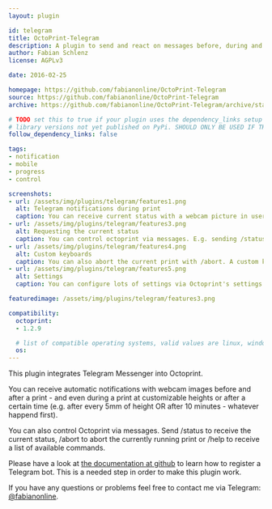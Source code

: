 ```yaml
---
layout: plugin

id: telegram
title: OctoPrint-Telegram
description: A plugin to send and react on messages before, during and after a print via Telegram Messenger.
author: Fabian Schlenz
license: AGPLv3

date: 2016-02-25

homepage: https://github.com/fabianonline/OctoPrint-Telegram
source: https://github.com/fabianonline/OctoPrint-Telegram
archive: https://github.com/fabianonline/OctoPrint-Telegram/archive/stable.zip

# TODO set this to true if your plugin uses the dependency_links setup parameter to include
# library versions not yet published on PyPi. SHOULD ONLY BE USED IF THERE IS NO OTHER OPTION!
follow_dependency_links: false

tags:
- notification
- mobile
- progress
- control

screenshots:
- url: /assets/img/plugins/telegram/features1.png
  alt: Telegram notifications during print
  caption: You can receive current status with a webcam picture in user-definable intervals.
- url: /assets/img/plugins/telegram/features3.png
  alt: Requesting the current status
  caption: You can control octoprint via messages. E.g. sending /status lets the Plugin send you the current status.
- url: /assets/img/plugins/telegram/features4.png
  alt: Custom keyboards
  caption: You can also abort the current print with /abort. A custom keyboard is shown for confirmation.
- url: /assets/img/plugins/telegram/features5.png
  alt: Settings
  caption: You can configure lots of settings via Octoprint's settings. (Or you can use /settings to change them via Telegram.)

featuredimage: /assets/img/plugins/telegram/features3.png

compatibility:
  octoprint:
  - 1.2.9

  # list of compatible operating systems, valid values are linux, windows, macos, leaving empty defaults to all
  os:
---
```


This plugin integrates Telegram Messenger into Octoprint.

You can receive automatic notifications with webcam images before and after a print -
and even during a print at customizable heights or after a certain time (e.g. after every
5mm of height OR after 10 minutes - whatever happend first).

You can also control Octoprint via messages. Send /status to receive the current status,
/abort to abort the currently running print or /help to receive a list of available commands.

Please have a look at [the documentation at github](https://github.com/fabianonline/OctoPrint-Telegram/blob/stable/README.md) 
to learn how to register a Telegram bot. This is a needed step in order to make this plugin work.

If you have any questions or problems feel free to contact me via Telegram: [@fabianonline](http://telegram.me/fabianonline).
